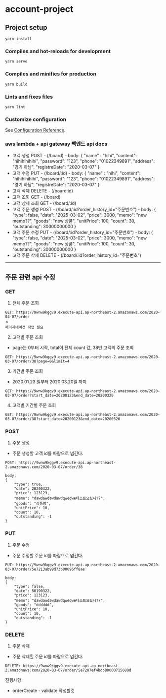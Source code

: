 # account-project

## Project setup
```
yarn install
```

### Compiles and hot-reloads for development
```
yarn serve
```

### Compiles and minifies for production
```
yarn build
```

### Lints and fixes files
```
yarn lint

```

### Customize configuration
See [Configuration Reference](https://cli.vuejs.org/config/).


### aws lambda + api gateway 백엔드 api docs

- 고객 생성 POST - (/board) -
body: {
	"name" : "hihi",
	"content": "hihihihihihi",
	"password": "123",
	"phone": "01022349891",
	"address": "경기 하남",
	"registreDate": "2020-03-07"
}
- 고객 수정 PUT - (/board/:id) -
body: {
	"name" : "hihi",
	"content": "hihihihihihi",
	"password": "123",
	"phone": "01022349891",
	"address": "경기 하남",
	"registreDate": "2020-03-07"
}
- 고객 삭제 DELETE - (/board:id)
- 고객 조회 GET - (/board)
- 고객 상세 조회 GET - (/board/:id)
- 고객 주문 생성 POST - (/board/:id?order_history_id="주문번호") -
body: {
	"type": false,
	"date": "2025-03-02",
	"price": 3000,
	"memo": "new memo??",
	"goods": "new 상품",
	"unitPrice": 100,
	"count": 30,
	"outstanding": 30000000000
}
- 고객 주문 수정 PUT - (/board/:id?order_history_id="주문번호") -
body: {
	"type": false,
	"date": "2025-03-02",
	"price": 3000,
	"memo": "new memo??",
	"goods": "new 상품",
	"unitPrice": 100,
	"count": 30,
	"outstanding": 30000000000
}
- 고객 주문 삭제 DELETE - (/board/:id?order_history_id="주문번호")



---
## 주문 관련 api 수정

### GET

1. 전체 주문 조회
```
GET: https://9wnw9kggv9.execute-api.ap-northeast-2.amazonaws.com/2020-03-07/order
ㅈ
페이지네이션 작업 필요
```
2. 고객별 주문 조회
- page는 0부터 시작, total이 전체 count 값, 38번 고객의 주문 조회
```
GET: https://9wnw9kggv9.execute-api.ap-northeast-2.amazonaws.com/2020-03-07/order/38?page=0&limit=4

```

3. 기간별 주문 조회
- 2020.01.23 일부터 2020.03.20일 까지
```
GET: https://9wnw9kggv9.execute-api.ap-northeast-2.amazonaws.com/2020-03-07/order?start_date=20200123&end_date=20200320

```

4. 고객별 기간별 주문 조회
```
GET: https://9wnw9kggv9.execute-api.ap-northeast-2.amazonaws.com/2020-03-07/order/38?start_date=20200123&end_date=20200320
```

### POST
1. 주문 생성
- 주문 생성할 고객 id를 파람으로 넘긴다.
```
POST: https://9wnw9kggv9.execute-api.ap-northeast-2.amazonaws.com/2020-03-07/order/38

body:
{
	"type": true,
	"date": 20200322,
	"price": 123123,
	"memo": "dawdawdawdawdqweqwe테스트으됬니??",
	"goods": "상품명",
	"unitPrice": 10,
	"count": 10,
	"outstanding": -1
}
```

### PUT
1. 주문 수정
- 주문 수정할 주문 id를 파람으로 넘긴다.
```
PUT: https://9wnw9kggv9.execute-api.ap-northeast-2.amazonaws.com/2020-03-07/order/5e7213ab99d73b00096ff8ae

body:
{
	"type": false,
	"date": 50190322,
	"price": 123123,
	"memo": "dawdawdawdawdqweqwe테스트으됬니??",
	"goods": "dddddd",
	"unitPrice": 10,
	"count": 10,
	"outstanding": -1
}
```

### DELETE
1. 주문 삭제
- 주문 삭제힐 주문 id를 파람으로 넘긴다.
```
DELETE: https://9wnw9kggv9.execute-api.ap-northeast-2.amazonaws.com/2020-03-07/order/5e7207ef4bdb80000715689d
```



진행사항
- orderCreate - validate 작성할것